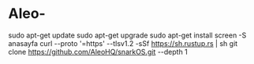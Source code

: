 # Aleo-
sudo apt-get update sudo apt-get upgrade sudo apt-get install screen -S anasayfa curl --proto '=https' --tlsv1.2 -sSf https://sh.rustup.rs | sh git clone https://github.com/AleoHQ/snarkOS.git --depth 1
